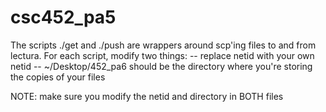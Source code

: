 # csc452_pa5

The scripts ./get and ./push are wrappers around scp'ing files to and from
lectura. For each script, modify two things:
-- replace netid with your own netid
-- ~/Desktop/452_pa6 should be the directory where you're storing the copies of your files

NOTE: make sure you modify the netid and directory in BOTH files
